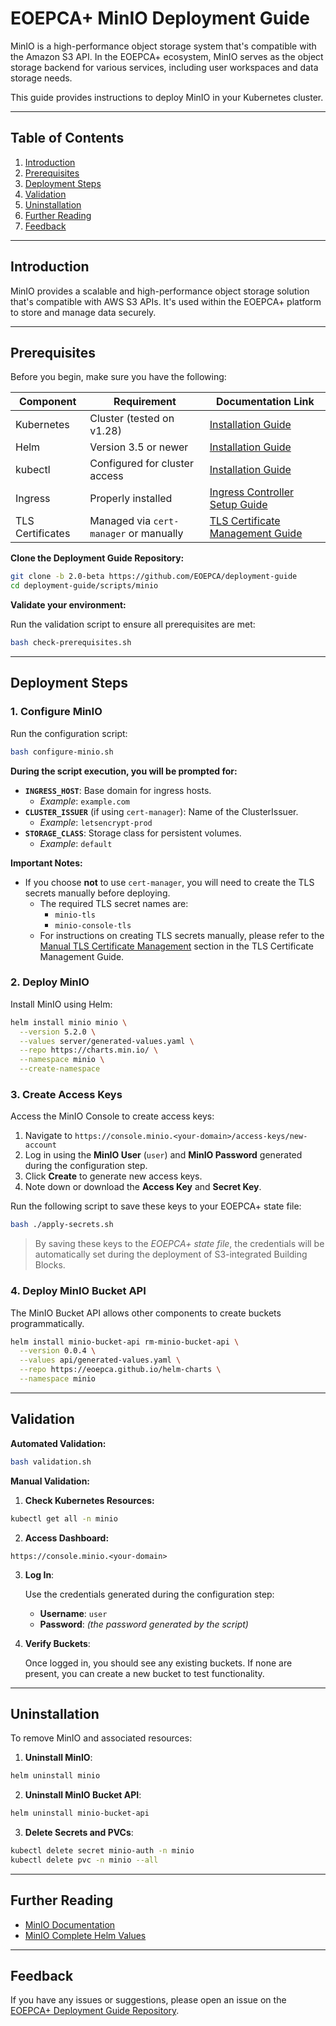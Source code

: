 # EOEPCA+ MinIO Deployment Guide

MinIO is a high-performance object storage system that's compatible with the Amazon S3 API. In the EOEPCA+ ecosystem, MinIO serves as the object storage backend for various services, including user workspaces and data storage needs.

This guide provides instructions to deploy MinIO in your Kubernetes cluster.

---
## Table of Contents

1. [Introduction](#introduction)
2. [Prerequisites](#prerequisites)
3. [Deployment Steps](#deployment-steps)
4. [Validation](#validation)
5. [Uninstallation](#uninstallation)
6. [Further Reading](#further-reading)
7. [Feedback](#feedback)

---
## Introduction

MinIO provides a scalable and high-performance object storage solution that's compatible with AWS S3 APIs. It's used within the EOEPCA+ platform to store and manage data securely.

---
## Prerequisites

Before you begin, make sure you have the following:

| Component        | Requirement                            | Documentation Link                                                |
| ---------------- | -------------------------------------- | ----------------------------------------------------------------- |
| Kubernetes       | Cluster (tested on v1.28)              | [Installation Guide](../infra/kubernetes-cluster-and-networking.md)             |
| Helm             | Version 3.5 or newer                   | [Installation Guide](https://helm.sh/docs/intro/install/)         |
| kubectl          | Configured for cluster access          | [Installation Guide](https://kubernetes.io/docs/tasks/tools/)     |
| Ingress          | Properly installed                     | [Ingress Controller Setup Guide](ingress-controller.md)     |
| TLS Certificates | Managed via `cert-manager` or manually | [TLS Certificate Management Guide](../infra/tls/overview.md/) |

**Clone the Deployment Guide Repository:**

```bash
git clone -b 2.0-beta https://github.com/EOEPCA/deployment-guide
cd deployment-guide/scripts/minio
```

**Validate your environment:**

Run the validation script to ensure all prerequisites are met:

```bash
bash check-prerequisites.sh
```

---
## Deployment Steps

### 1. Configure MinIO

Run the configuration script:

```bash
bash configure-minio.sh
```

**During the script execution, you will be prompted for:**

- **`INGRESS_HOST`**: Base domain for ingress hosts.
  - *Example*: `example.com`
- **`CLUSTER_ISSUER`** (if using `cert-manager`): Name of the ClusterIssuer.
  - *Example*: `letsencrypt-prod`
- **`STORAGE_CLASS`**: Storage class for persistent volumes.
  - *Example*: `default`

**Important Notes:**

- If you choose **not** to use `cert-manager`, you will need to create the TLS secrets manually before deploying.
  - The required TLS secret names are:
    - `minio-tls`
    - `minio-console-tls`
  - For instructions on creating TLS secrets manually, please refer to the [Manual TLS Certificate Management](../infra/tls/manual-tls.md) section in the TLS Certificate Management Guide.

### 2. Deploy MinIO

Install MinIO using Helm:

```bash
helm install minio minio \
  --version 5.2.0 \
  --values server/generated-values.yaml \
  --repo https://charts.min.io/ \
  --namespace minio \
  --create-namespace
```

### 3. Create Access Keys

Access the MinIO Console to create access keys:

1. Navigate to `https://console.minio.<your-domain>/access-keys/new-account`
2. Log in using the **MinIO User** (`user`) and **MinIO Password** generated during the configuration step.
3. Click **Create** to generate new access keys.
4. Note down or download the **Access Key** and **Secret Key**.

Run the following script to save these keys to your EOEPCA+ state file:

```bash
bash ./apply-secrets.sh
```

> By saving these keys to the *EOEPCA+ state file*, the credentials will be automatically set during the deployment of S3-integrated Building Blocks.

### 4. Deploy MinIO Bucket API

The MinIO Bucket API allows other components to create buckets programmatically.

```bash
helm install minio-bucket-api rm-minio-bucket-api \
  --version 0.0.4 \
  --values api/generated-values.yaml \
  --repo https://eoepca.github.io/helm-charts \
  --namespace minio
```

---

## Validation

**Automated Validation:**

```bash
bash validation.sh
```


**Manual Validation:**

1. **Check Kubernetes Resources:**

```bash
kubectl get all -n minio
```

2. **Access Dashboard:**

```
https://console.minio.<your-domain>
```

3. **Log In**:

   Use the credentials generated during the configuration step:

   - **Username**: `user`
   - **Password**: *(the password generated by the script)*

4. **Verify Buckets**:

   Once logged in, you should see any existing buckets. If none are present, you can create a new bucket to test functionality.

---
## Uninstallation

To remove MinIO and associated resources:

1. **Uninstall MinIO**:

```bash
helm uninstall minio
```

2. **Uninstall MinIO Bucket API**:

```bash
helm uninstall minio-bucket-api
```

3. **Delete Secrets and PVCs**:

```bash
kubectl delete secret minio-auth -n minio
kubectl delete pvc -n minio --all
```

---
## Further Reading

- [MinIO Documentation](https://docs.min.io/)
- [MinIO Complete Helm Values](https://github.com/minio/minio/blob/master/helm/minio/values.yaml)

---
## Feedback

If you have any issues or suggestions, please open an issue on the [EOEPCA+ Deployment Guide Repository](https://github.com/EOEPCA/deployment-guide/issues).
